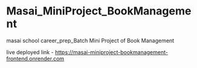 # Masai_MiniProject_BookManagement
masai school career_prep_Batch Mini Project of Book Management 

live deployed link - https://masai-miniproject-bookmanagement-frontend.onrender.com